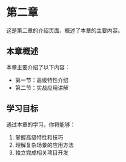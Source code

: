 # 第二章

这是第二章的介绍页面，概述了本章的主要内容。

## 本章概述

本章主要介绍了以下内容：

- 第一节：高级特性介绍
- 第二节：实战应用讲解

## 学习目标

通过本章的学习，你将能够：

1. 掌握高级特性和技巧
2. 理解复杂场景的应用方法
3. 独立完成相关项目开发